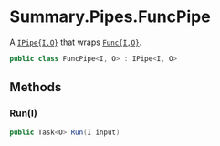 # Summary.Pipes.FuncPipe
A [`IPipe{I,O}`](./IPipe{I,O}.md) that wraps [`Func{I,O}`](./Func{I,O}.md).

```cs
public class FuncPipe<I, O> : IPipe<I, O>
```

## Methods
### Run(I)
```cs
public Task<O> Run(I input)
```

